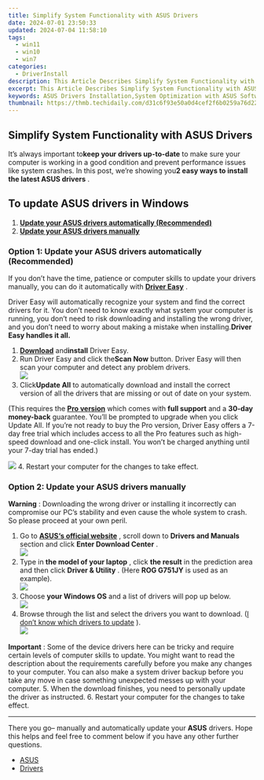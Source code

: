 ```yaml
---
title: Simplify System Functionality with ASUS Drivers
date: 2024-07-01 23:50:33
updated: 2024-07-04 11:58:10
tags:
  - win11
  - win10
  - win7
categories:
  - DriverInstall
description: This Article Describes Simplify System Functionality with ASUS Drivers
excerpt: This Article Describes Simplify System Functionality with ASUS Drivers
keywords: ASUS Drivers Installation,System Optimization with ASUS Software,Easy ASUS Driver Update,ASUS System Improvements,Enhance ASUS Product Performance,Update ASUS Drivers Guide,ASUS Driver Compatibility Issues
thumbnail: https://thmb.techidaily.com/d31c6f93e50a0d4cef2f6b0259a76d22bb0769d4863c158949ea074f5d08572b.jpg
---
```


## Simplify System Functionality with ASUS Drivers

 It’s always important to**keep your drivers up-to-date** to make sure your computer is working in a good condition and prevent performance issues like system crashes. In this post, we’re showing you**2 easy ways to install the latest ASUS drivers** .

## To update ASUS drivers in Windows

1. **[Update your ASUS drivers automatically (Recommended)](#O1)**
2. **[Update your ASUS drivers manually](#O2)**

### Option 1: Update your ASUS drivers automatically (Recommended)

 If you don’t have the time, patience or computer skills to update your drivers manually, you can do it automatically with [**Driver Easy**](https://tools.techidaily.com/drivereasy/download/) .

 Driver Easy will automatically recognize your system and find the correct drivers for it. You don’t need to know exactly what system your computer is running, you don’t need to risk downloading and installing the wrong driver, and you don’t need to worry about making a mistake when installing.**Driver Easy handles it all.**

1. **[Download](https://tools.techidaily.com/drivereasy/download/)**  and**install** Driver Easy.
2. Run Driver Easy and click the**Scan Now** button. Driver Easy will then scan your computer and detect any problem drivers.  
![](https://www.drivereasy.com/wp-content/uploads/2020/10/6_0_scan-now.jpg)
3. Click**Update All** to automatically download and install the correct version of all the drivers that are missing or out of date on your system.  

 (This requires the **[Pro version](https://tools.techidaily.com/drivereasy/download/)**  which comes with **full support**  and a **30-day money-back**  guarantee. You’ll be prompted to upgrade when you click Update All. If you’re not ready to buy the Pro version, Driver Easy offers a 7-day free trial which includes access to all the Pro features such as high-speed download and one-click install. You won’t be charged anything until your 7-day trial has ended.)  

![](https://www.drivereasy.com/wp-content/uploads/2018/07/asus-radeon.png)
4. Restart your computer for the changes to take effect.

### Option 2: Update your ASUS drivers manually

**Warning** : Downloading the wrong driver or installing it incorrectly can compromise our PC’s stability and even cause the whole system to crash. So please proceed at your own peril.

1. Go to **[ASUS‘s official website](https://www.asus.com/support/)**  , scroll down to **Drivers and Manuals** section and click **Enter Download Center** .  
![](https://images.drivereasy.com/wp-content/uploads/2018/07/img_5b3b3c8d2bcf5.jpg)
2. Type in **the model of your laptop** , click **the result** in the prediction area and then click **Driver & Utility** . (Here **ROG G751JY** is used as an example).  
![](https://images.drivereasy.com/wp-content/uploads/2018/07/img_5b3b3d2478ebb.jpg)
3. Choose **your Windows OS** and a list of drivers will pop up below.  
![](https://images.drivereasy.com/wp-content/uploads/2018/07/img_5b3b3e104e691.jpg)
4. Browse through the list and select the drivers you want to download. ([I don’t know which drivers to update](https://tools.techidaily.com/drivereasy/download/) ).  
![](https://images.drivereasy.com/wp-content/uploads/2018/07/img_5b3b400995494.jpg)  

**Important** : Some of the device drivers here can be tricky and require certain levels of computer skills to update. You might want to read the description about the requirements carefully before you make any changes to your computer. You can also make a system driver backup before you take any move in case something unexpected messes up with your computer.
5. When the download finishes, you need to personally update the driver as instructed.
6. Restart your computer for the changes to take effect.

---

 There you go– manually and automatically update your **ASUS**  drivers. Hope this helps and feel free to comment below if you have any other further questions.

* [ASUS](https://tools.techidaily.com/drivereasy/download/)
* [Drivers](https://tools.techidaily.com/drivereasy/download/)

<ins class="adsbygoogle"
     style="display:block"
     data-ad-format="autorelaxed"
     data-ad-client="ca-pub-7571918770474297"
     data-ad-slot="1223367746"></ins>



<ins class="adsbygoogle"
     style="display:block"
     data-ad-client="ca-pub-7571918770474297"
     data-ad-slot="8358498916"
     data-ad-format="auto"
     data-full-width-responsive="true"></ins>
